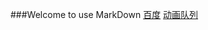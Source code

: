 ###Welcome to use MarkDown
[百度](http://wwww.baidu.com)
[动画队列](https://947011901.github.io/JQuery/1.动画队列.html)